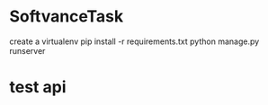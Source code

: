 ﻿# SoftvanceTask
create a virtualenv
pip install -r requirements.txt
python manage.py runserver

# test api
